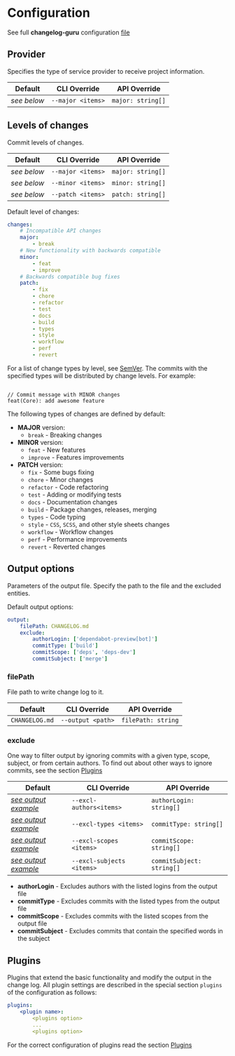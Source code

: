 # Configuration

See full **changelog-guru** configuration [file](../.changelog.default.yaml)

## Provider

Specifies the type of service provider to receive project information.

| Default     | CLI Override      | API Override      |
| ----------- | ----------------- | ----------------- |
| _see below_ | `--major <items>` | `major: string[]` |

## Levels of changes

Commit levels of changes.

| Default     | CLI Override      | API Override      |
| ----------- | ----------------- | ----------------- |
| _see below_ | `--major <items>` | `major: string[]` |
| _see below_ | `--minor <items>` | `minor: string[]` |
| _see below_ | `--patch <items>` | `patch: string[]` |

Default level of changes:

```YAML
changes:
    # Incompatible API changes
    major:
        - break
    # New functionality with backwards compatible
    minor:
        - feat
        - improve
    # Backwards compatible bug fixes
    patch:
        - fix
        - chore
        - refactor
        - test
        - docs
        - build
        - types
        - style
        - workflow
        - perf
        - revert
```

For a list of change types by level, see [SemVer](https://semver.org/). The commits with the specified types will be distributed by change levels. For example:

```

// Commit message with MINOR changes
feat(Core): add awesome feature

```

The following types of changes are defined by default:

-   **MAJOR** version:
    -   `break` - Breaking changes
-   **MINOR** version:
    -   `feat` - New features
    -   `improve` - Features improvements
-   **PATCH** version:
    -   `fix` - Some bugs fixing
    -   `chore` - Minor changes
    -   `refactor` - Code refactoring
    -   `test` - Adding or modifying tests
    -   `docs` - Documentation changes
    -   `build` - Package changes, releases, merging
    -   `types` - Code typing
    -   `style` - `CSS`, `SCSS`, and other style sheets changes
    -   `workflow` - Workflow changes
    -   `perf` - Performance improvements
    -   `revert` - Reverted changes

## Output options

Parameters of the output file. Specify the path to the file and the excluded entities.

Default output options:

```YAML
output:
    filePath: CHANGELOG.md
    exclude:
        authorLogin: ['dependabot-preview[bot]']
        commitType: ['build']
        commitScope: ['deps', 'deps-dev']
        commitSubject: ['merge']
```

### filePath

File path to write change log to it.

| Default        | CLI Override      | API Override       |
| -------------- | ----------------- | ------------------ |
| `CHANGELOG.md` | `--output <path>` | `filePath: string` |

### exclude

One way to filter output by ignoring commits with a given type, scope, subject, or from certain authors. To find out about other ways to ignore commits, see the section [Plugins](plugins/plugins.md)

| Default                                 | CLI Override              | API Override              |
| --------------------------------------- | ------------------------- | ------------------------- |
| _[see output example](#output-options)_ | `--excl-authors<items>`   | `authorLogin: string[]`   |
| _[see output example](#output-options)_ | `--excl-types <items>`    | `commitType: string[]`    |
| _[see output example](#output-options)_ | `--excl-scopes <items>`   | `commitScope: string[]`   |
| _[see output example](#output-options)_ | `--excl-subjects <items>` | `commitSubject: string[]` |

-   **authorLogin** - Excludes authors with the listed logins from the output file
-   **commitType** - Excludes commits with the listed types from the output file
-   **commitScope** - Excludes commits with the listed scopes from the output file
-   **commitSubject** - Excludes commits that contain the specified words in the subject

## Plugins

Plugins that extend the basic functionality and modify the output in the change log. All plugin settings are described in the special section `plugins` of the configuration as follows:

```YAML
plugins:
    <plugin name>:
        <plugins option>
        ...
        <plugins option>
```

For the correct configuration of plugins read the section [Plugins](plugins/plugins.md)
